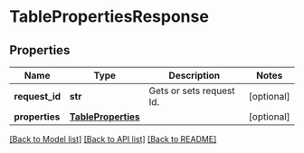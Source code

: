 # TablePropertiesResponse

## Properties
Name | Type | Description | Notes
------------ | ------------- | ------------- | -------------
**request_id** | **str** | Gets or sets request Id. | [optional] 
**properties** | [**TableProperties**](TableProperties.md) |  | [optional] 

[[Back to Model list]](../README.md#documentation-for-models) [[Back to API list]](../README.md#documentation-for-api-endpoints) [[Back to README]](../README.md)


